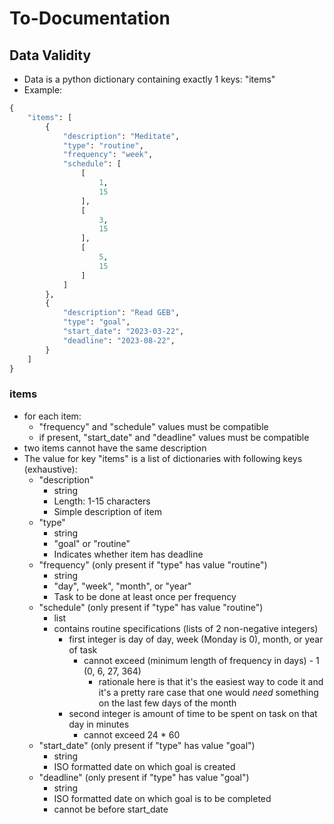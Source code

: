 # **To-Documentation**

## **Data Validity**

* Data is a python dictionary containing exactly 1 keys: "items"
* Example:
```python
{
    "items": [
        {
            "description": "Meditate",
            "type": "routine",
            "frequency": "week",
            "schedule": [
                [
                    1,
                    15
                ],
                [
                    3,
                    15
                ],
                [
                    5,
                    15
                ]
            ]
        },
        {
            "description": "Read GEB",
            "type": "goal",
            "start_date": "2023-03-22",
            "deadline": "2023-08-22",
        }
    ]
}
```

### **items**

* for each item:
    * "frequency" and "schedule" values must be compatible
    * if present, "start_date" and "deadline" values must be compatible
* two items cannot have the same description
* The value for key "items" is a list of dictionaries with following keys (exhaustive):
    * "description"
        * string
        * Length: 1-15 characters
        * Simple description of item
    * "type"
        * string
        * "goal" or "routine"
        * Indicates whether item has deadline
    * "frequency" (only present if "type" has value "routine")
        * string
        * "day", "week", "month", or "year"
        * Task to be done at least once per frequency
    * "schedule" (only present if "type" has value "routine")
        * list
        * contains routine specifications (lists of 2 non-negative integers)
            * first integer is day of day, week (Monday is 0), month, or year of task
                * cannot exceed (minimum length of frequency in days) - 1 (0, 6, 27, 364)
                    * rationale here is that it's the easiest way to code it and it's a pretty rare case that one would *need* something on the last few days of the month
            * second integer is amount of time to be spent on task on that day in minutes
                * cannot exceed 24 * 60
    * "start_date" (only present if "type" has value "goal")
        * string
        * ISO formatted date on which goal is created
    * "deadline" (only present if "type" has value "goal")
        * string
        * ISO formatted date on which goal is to be completed
        * cannot be before start_date

